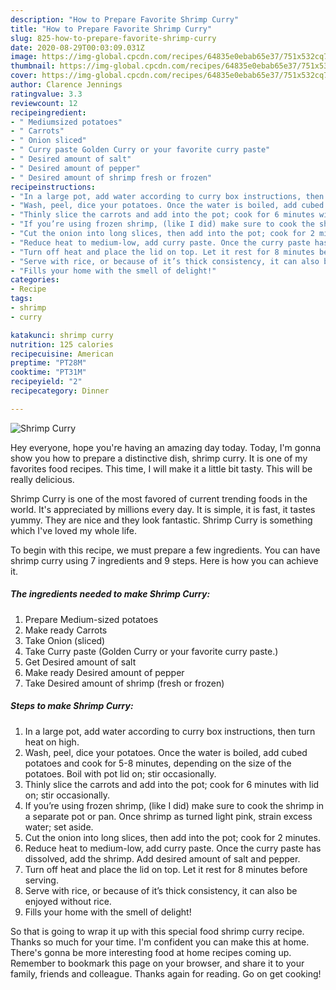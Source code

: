 ```yaml
---
description: "How to Prepare Favorite Shrimp Curry"
title: "How to Prepare Favorite Shrimp Curry"
slug: 825-how-to-prepare-favorite-shrimp-curry
date: 2020-08-29T00:03:09.031Z
image: https://img-global.cpcdn.com/recipes/64835e0ebab65e37/751x532cq70/shrimp-curry-recipe-main-photo.jpg
thumbnail: https://img-global.cpcdn.com/recipes/64835e0ebab65e37/751x532cq70/shrimp-curry-recipe-main-photo.jpg
cover: https://img-global.cpcdn.com/recipes/64835e0ebab65e37/751x532cq70/shrimp-curry-recipe-main-photo.jpg
author: Clarence Jennings
ratingvalue: 3.3
reviewcount: 12
recipeingredient:
- " Mediumsized potatoes"
- " Carrots"
- " Onion sliced"
- " Curry paste Golden Curry or your favorite curry paste"
- " Desired amount of salt"
- " Desired amount of pepper"
- " Desired amount of shrimp fresh or frozen"
recipeinstructions:
- "In a large pot, add water according to curry box instructions, then turn heat on high."
- "Wash, peel, dice your potatoes. Once the water is boiled, add cubed potatoes and cook for 5-8 minutes, depending on the size of the potatoes. Boil with pot lid on; stir occasionally."
- "Thinly slice the carrots and add into the pot; cook for 6 minutes with lid on; stir occasionally."
- "If you’re using frozen shrimp, (like I did) make sure to cook the shrimp in a separate pot or pan. Once shrimp as turned light pink, strain excess water; set aside."
- "Cut the onion into long slices, then add into the pot; cook for 2 minutes."
- "Reduce heat to medium-low, add curry paste. Once the curry paste has dissolved, add the shrimp. Add desired amount of salt and pepper."
- "Turn off heat and place the lid on top. Let it rest for 8 minutes before serving."
- "Serve with rice, or because of it’s thick consistency, it can also be enjoyed without rice."
- "Fills your home with the smell of delight!"
categories:
- Recipe
tags:
- shrimp
- curry

katakunci: shrimp curry 
nutrition: 125 calories
recipecuisine: American
preptime: "PT28M"
cooktime: "PT31M"
recipeyield: "2"
recipecategory: Dinner

---
```



![Shrimp Curry](https://img-global.cpcdn.com/recipes/64835e0ebab65e37/751x532cq70/shrimp-curry-recipe-main-photo.jpg)

Hey everyone, hope you're having an amazing day today. Today, I'm gonna show you how to prepare a distinctive dish, shrimp curry. It is one of my favorites food recipes. This time, I will make it a little bit tasty. This will be really delicious.

Shrimp Curry is one of the most favored of current trending foods in the world. It's appreciated by millions every day. It is simple, it is fast, it tastes yummy. They are nice and they look fantastic. Shrimp Curry is something which I've loved my whole life.




To begin with this recipe, we must prepare a few ingredients. You can have shrimp curry using 7 ingredients and 9 steps. Here is how you can achieve it.

<!--inarticleads1-->

##### The ingredients needed to make Shrimp Curry:

1. Prepare  Medium-sized potatoes
1. Make ready  Carrots
1. Take  Onion (sliced)
1. Take  Curry paste (Golden Curry or your favorite curry paste.)
1. Get  Desired amount of salt
1. Make ready  Desired amount of pepper
1. Take  Desired amount of shrimp (fresh or frozen)




<!--inarticleads2-->

##### Steps to make Shrimp Curry:

1. In a large pot, add water according to curry box instructions, then turn heat on high.
1. Wash, peel, dice your potatoes. Once the water is boiled, add cubed potatoes and cook for 5-8 minutes, depending on the size of the potatoes. Boil with pot lid on; stir occasionally.
1. Thinly slice the carrots and add into the pot; cook for 6 minutes with lid on; stir occasionally.
1. If you’re using frozen shrimp, (like I did) make sure to cook the shrimp in a separate pot or pan. Once shrimp as turned light pink, strain excess water; set aside.
1. Cut the onion into long slices, then add into the pot; cook for 2 minutes.
1. Reduce heat to medium-low, add curry paste. Once the curry paste has dissolved, add the shrimp. Add desired amount of salt and pepper.
1. Turn off heat and place the lid on top. Let it rest for 8 minutes before serving.
1. Serve with rice, or because of it’s thick consistency, it can also be enjoyed without rice.
1. Fills your home with the smell of delight!




So that is going to wrap it up with this special food shrimp curry recipe. Thanks so much for your time. I'm confident you can make this at home. There's gonna be more interesting food at home recipes coming up. Remember to bookmark this page on your browser, and share it to your family, friends and colleague. Thanks again for reading. Go on get cooking!

